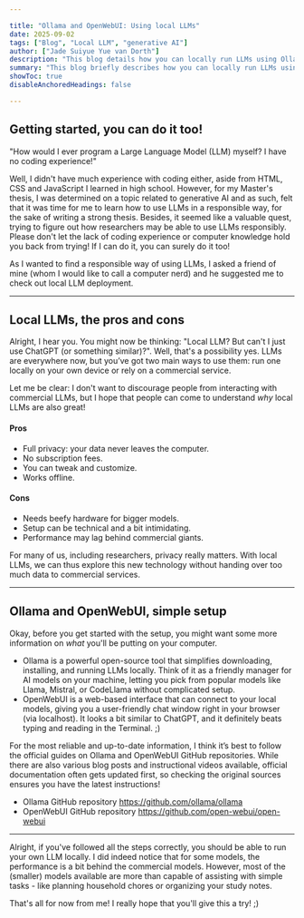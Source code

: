 ```yaml
---

title: "Ollama and OpenWebUI: Using local LLMs" 
date: 2025-09-02
tags: ["Blog", "Local LLM", "generative AI"]
author: ["Jade Suiyue Yue van Dorth"]
description: "This blog details how you can locally run LLMs using Ollama and OpenWebUI." 
summary: "This blog briefly describes how you can locally run LLMs using Ollama and OpenWebUI. It may be useful for personal tasks or research in the future." 
showToc: true
disableAnchoredHeadings: false

---
```


## Getting started, you can do it too!

"How would I ever program a Large Language Model (LLM) myself? I have no coding experience!"

Well, I didn't have much experience with coding either, aside from HTML, CSS and JavaScript I learned in high school. However, for my Master's thesis, I was determined on a topic related to generative AI and as such, felt that it was time for me to learn how to use LLMs in a responsible way, for the sake of writing a strong thesis. Besides, it seemed like a valuable quest, trying to figure out how researchers may be able to use LLMs responsibly. Please don't let the lack of coding experience or computer knowledge hold you back from trying! If I can do it, you can surely do it too! 

As I wanted to find a responsible way of using LLMs, I asked a friend of mine (whom I would like to call a computer nerd) and he suggested me to check out local LLM deployment. 

---

## Local LLMs, the pros and cons

Alright, I hear you. You might now be thinking: "Local LLM? But can't I just use ChatGPT (or something similar)?". Well, that's a possibility yes. LLMs are everywhere now, but you’ve got two main ways to use them: run one locally on your own device or rely on a commercial service.

Let me be clear: I don't want to discourage people from interacting with commercial LLMs, but I hope that people can come to understand *why* local LLMs are also great! 

#### Pros
- Full privacy: your data never leaves the computer.
- No subscription fees.
- You can tweak and customize.
- Works offline.

#### Cons
- Needs beefy hardware for bigger models. 
- Setup can be technical and a bit intimidating. 
- Performance may lag behind commercial giants. 

For many of us, including researchers, privacy really matters. With local LLMs, we can thus explore this new technology without handing over too much data to commercial services. 

---

## Ollama and OpenWebUI, simple setup

Okay, before you get started with the setup, you might want some more information on *what* you'll be putting on your computer.  
- Ollama is a powerful open-source tool that simplifies downloading, installing, and running LLMs locally. Think of it as a friendly manager for AI models on your machine, letting you pick from popular models like Llama, Mistral, or CodeLlama without complicated setup. 
- OpenWebUI is a web-based interface that can connect to your local models, giving you a user-friendly chat window right in your browser (via localhost). It looks a bit similar to ChatGPT, and it definitely beats typing and reading in the Terminal. ;) 

For the most reliable and up-to-date information, I think it’s best to follow the official guides on Ollama and OpenWebUI GitHub repositories. While there are also various blog posts and instructional videos available, official documentation often gets updated first, so checking the original sources ensures you have the latest instructions!
- Ollama GitHub repository https://github.com/ollama/ollama
- OpenWebUI GitHub repository https://github.com/open-webui/open-webui

---

Alright, if you've followed all the steps correctly, you should be able to run your own LLM locally. I did indeed notice that for some models, the performance is a bit behind the commercial models. However, most of the (smaller) models available are more than capable of assisting with simple tasks - like planning household chores or organizing your study notes. 

That's all for now from me! I really hope that you'll give this a try! ;) 